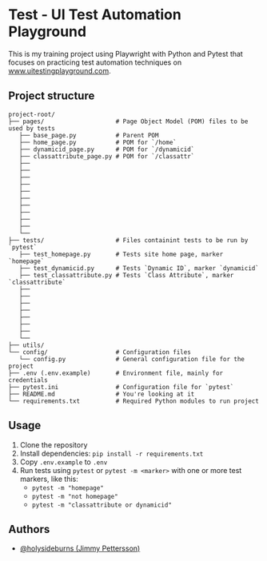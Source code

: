 
# Test - UI Test Automation Playground
This is my training project using Playwright with Python and Pytest that focuses on practicing test automation techniques on www.uitestingplayground.com.

## Project structure
```
project-root/
├── pages/                    # Page Object Model (POM) files to be used by tests
   ├── base_page.py           # Parent POM
   ├── home_page.py           # POM for `/home`
   ├── dynamicid_page.py      # POM for `/dynamicid`
   ├── classattribute_page.py # POM for `/classattr`
   ├── 
   ├── 
   ├── 
   ├── 
   ├── 
   ├── 
   ├── 
   ├── 
   ├── 
   ├── 
   └── 
├── tests/                    # Files containint tests to be run by `pytest`
   ├── test_homepage.py       # Tests site home page, marker `homepage`
   ├── test_dynamicid.py      # Tests `Dynamic ID`, marker `dynamicid`
   ├── test_classattribute.py # Tests `Class Attribute`, marker `classattribute`
   ├── 
   ├── 
   ├── 
   ├── 
   ├── 
   ├── 
   ├── 
   └── 
├── utils/
└── config/                   # Configuration files
   └── config.py              # General configuration file for the project
├── .env (.env.example)       # Environment file, mainly for credentials
├── pytest.ini                # Configuration file for `pytest`
├── README.md                 # You're looking at it
└── requirements.txt          # Required Python modules to run project
```

## Usage
1. Clone the repository
2. Install dependencies: `pip install -r requirements.txt`
3. Copy `.env.example` to `.env`
4. Run tests using `pytest` or `pytest -m <marker>` with one or more test markers, like this:
      - `pytest -m "homepage"`
      - `pytest -m "not homepage"`
      - `pytest -m "classattribute or dynamicid"`

## Authors
- [@holysideburns (Jimmy Pettersson)](https://github.com/holysideburns)

